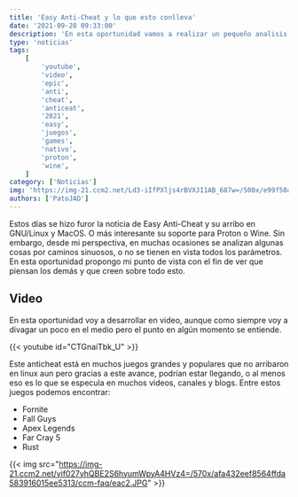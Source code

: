 ```yaml
---
title: 'Easy Anti-Cheat y lo que esto conlleva'
date: '2021-09-28 09:33:00'
description: 'En esta oportunidad vamos a realizar un pequeño analisis sobre la jugada de Epic sobre su Anti-Cheat y como esto se mueve en el mundo de linux'
type: 'noticias'
tags:
    [
        'youtube',
        'video',
        'epic',
        'anti',
        'cheat',
        'anticeat',
        '2021',
        'easy',
        'juegos',
        'games',
        'nativo',
        'proton',
        'wine',
    ]
category: ['Noticias']
img: 'https://img-21.ccm2.net/Ld3-iIfPXljs4rBVXJI1AB_687w=/500x/e99f50ae47084905b3a908edb44ac527/ccm-faq/eac1.png'
authors: ['PatoJAD']
---
```


Estos días se hizo furor la noticia de Easy Anti-Cheat y su arribo en GNU/Linux y MacOS. O más interesante su soporte para Proton o Wine. Sin embargo, desde mi perspectiva, en muchas ocasiones se analizan algunas cosas por caminos sinuosos, o no se tienen en vista todos los parámetros. En esta oportunidad propongo mi punto de vista con el fin de ver que piensan los demás y que creen sobre todo esto.

## Video

En esta oportunidad voy a desarrollar en video, aunque como siempre voy a divagar un poco en el medio pero el punto en algún momento se entiende.

{{< youtube id="CTGnaiTbk_U" >}}

Este anticheat está en muchos juegos grandes y populares que no arribaron en linux aun pero gracias a este avance, podrían estar llegando, o al menos eso es lo que se especula en muchos videos, canales y blogs. Entre estos juegos podemos encontrar:

-   Fornite
-   Fall Guys
-   Apex Legends
-   Far Cray 5
-   Rust

{{< img src="https://img-21.ccm2.net/yif027yhQBE2S6hyumWpyA4HVz4=/570x/afa432eef8564ffda583916015ee5313/ccm-faq/eac2.JPG" >}}
